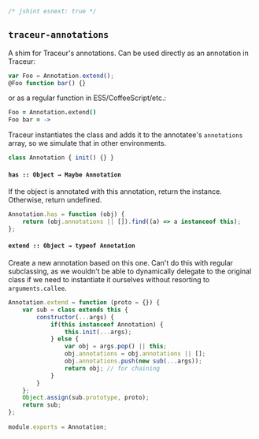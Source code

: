 
```js
/* jshint esnext: true */
```

`traceur-annotations`
---

A shim for Traceur's annotations. Can be used 
directly as an annotation in Traceur:
```javascript
var Foo = Annotation.extend();
@Foo function bar() {}
```
or as a regular function in ES5/CoffeeScript/etc.:
```coffeescript
Foo = Annotation.extend()
Foo bar = ->
```
Traceur instantiates the class and adds it to the
annotatee's `annotations` array, so we simulate
that in other environments.

```js
class Annotation { init() {} }
```

#### `has :: Object → Maybe Annotation`
If the object is annotated with this annotation,
return the instance. Otherwise, return undefined.

```js
Annotation.has = function (obj) {
	return (obj.annotations || []).find((a) => a instanceof this);
};
```

#### `extend :: Object → typeof Annotation`
Create a new annotation based on this one. Can't do
this with regular subclassing, as we wouldn't be
able to dynamically delegate to the original class
if we need to instantiate it ourselves without
resorting to `arguments.callee`.

```js
Annotation.extend = function (proto = {}) {
	var sub = class extends this {
		constructor(...args) {
			if(this instanceof Annotation) {
				this.init(...args);
			} else {
				var obj = args.pop() || this;
				obj.annotations = obj.annotations || [];
				obj.annotations.push(new sub(...args));
				return obj; // for chaining
			}
		}
	};
	Object.assign(sub.prototype, proto);
	return sub;
};
 
module.exports = Annotation;
```
